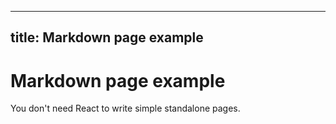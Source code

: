 ***

## title: Markdown page example

# Markdown page example

You don't need React to write simple standalone pages.
